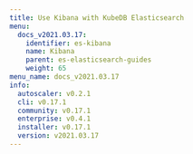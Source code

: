 ```yaml
---
title: Use Kibana with KubeDB Elasticsearch
menu:
  docs_v2021.03.17:
    identifier: es-kibana
    name: Kibana
    parent: es-elasticsearch-guides
    weight: 65
menu_name: docs_v2021.03.17
info:
  autoscaler: v0.2.1
  cli: v0.17.1
  community: v0.17.1
  enterprise: v0.4.1
  installer: v0.17.1
  version: v2021.03.17
---
```


